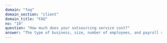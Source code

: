 ```yaml
---
domain: "faq"
domain_section: "client"
domain_title: "FAQ"
no: "10"
question: "How much does your outsourcing service cost?"
answer: "The type of business, size, number of employees, and payroll size all affect how much it will cost to outsource human resources. Additionally, particular demands can be made on specialized businesses; these items will be included in the final quote."
---
```


